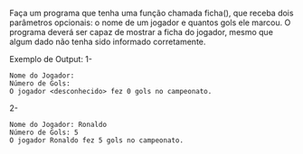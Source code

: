 Faça um programa que tenha uma função chamada ficha(), que receba dois parâmetros opcionais: o nome de um jogador e quantos gols ele marcou. O programa deverá ser capaz de mostrar a ficha do jogador, mesmo que algum dado não tenha sido informado corretamente.

Exemplo de Output:
1-
~~~
Nome do Jogador: 
Número de Gols: 
O jogador <desconhecido> fez 0 gols no campeonato.
~~~

2-
~~~
Nome do Jogador: Ronaldo
Número de Gols: 5
O jogador Ronaldo fez 5 gols no campeonato.
~~~